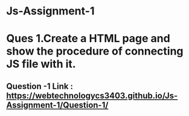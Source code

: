 # Js-Assignment-1
# Ques 1.Create a HTML page and show the procedure of connecting JS file with it.
## Question -1 Link : https://webtechnologycs3403.github.io/Js-Assignment-1/Question-1/
